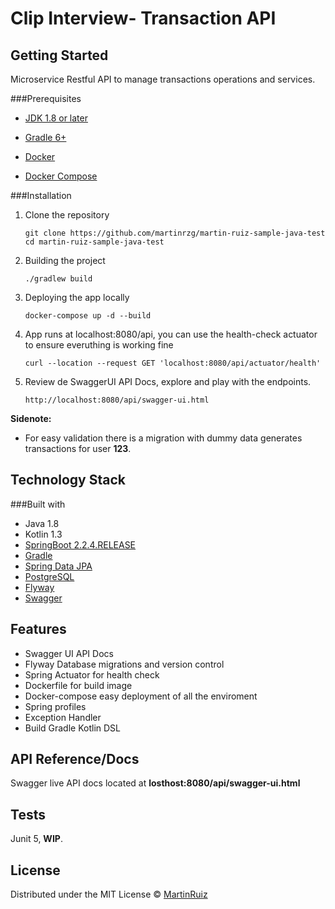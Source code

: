 # Clip  Interview- Transaction API

## Getting Started

Microservice Restful API to manage transactions operations and services. 

###Prerequisites

- [JDK 1.8 or later](https://www.oracle.com/java/technologies/javase-downloads.html)

- [Gradle 6+](https://gradle.org/install/)

- [Docker](https://docs.docker.com/install/)

- [Docker Compose](https://docs.docker.com/compose/)

  

###Installation

1. Clone the repository

   ```
   git clone https://github.com/martinrzg/martin-ruiz-sample-java-test
   cd martin-ruiz-sample-java-test
   ```

2. Building the project

   ```
   ./gradlew build
   ```

3. Deploying the app locally

   ```
   docker-compose up -d --build
   ```

4. App runs at localhost:8080/api, you can use the health-check actuator to ensure everuthing is working fine

   ```
   curl --location --request GET 'localhost:8080/api/actuator/health'
   ```

5. Review de SwaggerUI API Docs, explore and play with the endpoints. 

   ```
   http://localhost:8080/api/swagger-ui.html
   ```

**Sidenote:**

- For easy validation there is a migration with dummy data generates transactions for user **123**. 

## Technology Stack

###Built with

- Java 1.8
- Kotlin 1.3
- [SpringBoot 2.2.4.RELEASE](https://spring.io/projects/spring-boot)
- [Gradle](https://gradle.org/)
- [Spring Data JPA](https://spring.io/projects/spring-data-jpa)
- [PostgreSQL](https://www.postgresql.org/)
- [Flyway](https://flywaydb.org/)
- [Swagger](https://swagger.io/)

## Features
- Swagger UI API Docs
- Flyway Database migrations and version control
- Spring Actuator for health check
- Dockerfile for build image
- Docker-compose easy deployment of all the enviroment
- Spring profiles
- Exception Handler
- Build Gradle Kotlin DSL 

## API Reference/Docs

Swagger live API docs located at **losthost:8080/api/swagger-ui.html**

## Tests
Junit 5, **WIP**.

## License
Distributed under the MIT License © [MartinRuiz](https://github.com/martinrzg)
